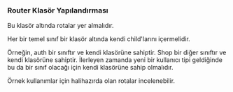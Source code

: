 ### Router Klasör Yapılandırması

Bu klasör altında rotalar yer almalıdır.

Her bir temel sınıf bir klasör altında kendi child'larını içermelidir.

Örneğin, auth bir sınıftır ve kendi klasörüne sahiptir. Shop bir diğer sınıftır ve kendi klasörüne sahiptir. İlerleyen zamanda yeni bir kullanıcı tipi geldiğinde bu da bir sınıf olacağı için kendi klasörüne sahip olmalıdır.

Örnek kullanımlar için halihazırda olan rotalar incelenebilir.
